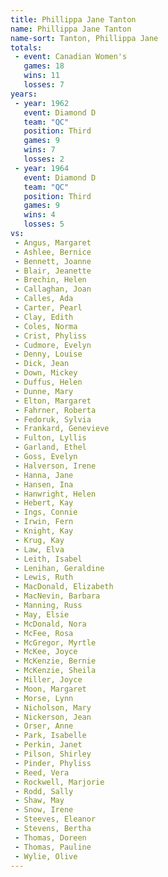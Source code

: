 ```yaml
---
title: Phillippa Jane Tanton
name: Phillippa Jane Tanton
name-sort: Tanton, Phillippa Jane
totals:
 - event: Canadian Women's
   games: 18
   wins: 11
   losses: 7
years:
 - year: 1962
   event: Diamond D
   team: "QC"
   position: Third
   games: 9
   wins: 7
   losses: 2
 - year: 1964
   event: Diamond D
   team: "QC"
   position: Third
   games: 9
   wins: 4
   losses: 5
vs:
 - Angus, Margaret
 - Ashlee, Bernice
 - Bennett, Joanne
 - Blair, Jeanette
 - Brechin, Helen
 - Callaghan, Joan
 - Calles, Ada
 - Carter, Pearl
 - Clay, Edith
 - Coles, Norma
 - Crist, Phyliss
 - Cudmore, Evelyn
 - Denny, Louise
 - Dick, Jean
 - Down, Mickey
 - Duffus, Helen
 - Dunne, Mary
 - Elton, Margaret
 - Fahrner, Roberta
 - Fedoruk, Sylvia
 - Frankard, Genevieve
 - Fulton, Lyllis
 - Garland, Ethel
 - Goss, Evelyn
 - Halverson, Irene
 - Hanna, Jane
 - Hansen, Ina
 - Hanwright, Helen
 - Hebert, Kay
 - Ings, Connie
 - Irwin, Fern
 - Knight, Kay
 - Krug, Kay
 - Law, Elva
 - Leith, Isabel
 - Lenihan, Geraldine
 - Lewis, Ruth
 - MacDonald, Elizabeth
 - MacNevin, Barbara
 - Manning, Russ
 - May, Elsie
 - McDonald, Nora
 - McFee, Rosa
 - McGregor, Myrtle
 - McKee, Joyce
 - McKenzie, Bernie
 - McKenzie, Sheila
 - Miller, Joyce
 - Moon, Margaret
 - Morse, Lynn
 - Nicholson, Mary
 - Nickerson, Jean
 - Orser, Anne
 - Park, Isabelle
 - Perkin, Janet
 - Pilson, Shirley
 - Pinder, Phyliss
 - Reed, Vera
 - Rockwell, Marjorie
 - Rodd, Sally
 - Shaw, May
 - Snow, Irene
 - Steeves, Eleanor
 - Stevens, Bertha
 - Thomas, Doreen
 - Thomas, Pauline
 - Wylie, Olive
---
```

